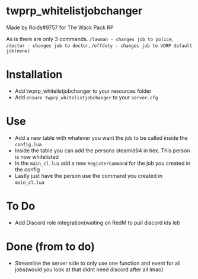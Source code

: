 # twprp_whitelistjobchanger
 Made by Roids#9757 for The Wack Pack RP

As is there are only 3 commands. `/lawman - changes job to police`, `/doctor - changes job to doctor`, `/offduty - changes job to VORP default job(none)`

# Installation
- Add twprp_whitelistjobchanger to your resources folder
- Add `ensure twprp_whitelistjobchanger` to your `server.cfg`

# Use
- Add a new table with whatever you want the job to be called inside the `config.lua`
- Inside the table you can add the persons steamid64 in hex. This person is now whitelisted
- In the `main_cl.lua` add a new `RegisterCommand` for the job you created in the config
- Lastly just have the person use the command you created in `main_cl.lua`


# To Do
- Add Discord role integration(waiting on RedM to pull discord ids lel)

# Done (from to do)
- Streamline the server side to only use one function and event for all jobs(would you look at that didnt need discord after all lmao)
